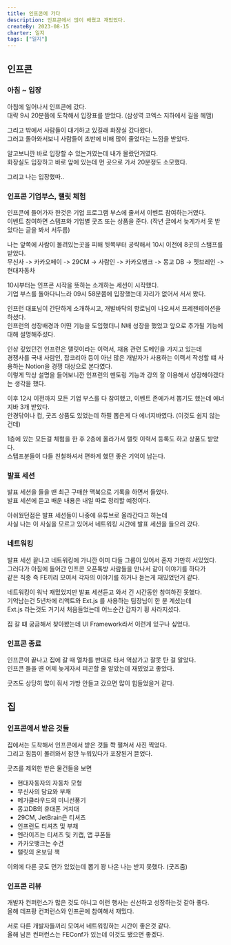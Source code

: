 ```yaml
---
title: 인프콘에 가다
description: 인프콘에서 많이 배웠고 재밌었다.
createBy: 2023-08-15
charter: 일지
tags: ["일지"]
---
```


## 인프콘

### 아침 ~ 입장

아침에 일어나서 인프콘에 갔다.  
대략 9시 20분쯤에 도착해서 입장표를 받았다. (삼성역 코엑스 지하에서 길을 헤맴)

그리고 밖에서 사람들이 대기하고 있길래 화장실 갔다왔다.  
그러고 돌아와서보니 사람들이 초반에 비해 많이 줄었다는 느낌을 받았다.

알고보니깐 바로 입장할 수 있는거였는데 내가 몰랐던거였다.  
화장실도 입장하고 바로 앞에 있는데 먼 곳으로 가서 20분정도 소모했다.

그리고 나는 입장했따..

### 인프콘 기업부스, 랠릿 체험

인프콘에 들어가자 한것은 기업 프로그램 부스에 줄서서 이벤트 참여하는거였다.  
이벤트 참여하면 스탬프와 기업별 굿즈 또는 상품을 준다. (작년 글에서 늦게가서 못 받았다는 글을 봐서 서두름)

나는 앞쪽에 사람이 몰려있는곳을 피해 뒷쪽부터 공략해서 10시 이전에 8곳의 스탬프를 받았다.  
무신사 -> 카카오페이 -> 29CM -> 사람인 -> 카카오뱅크 -> 몽고 DB -> 젯브레인 -> 현대자동차

10시부터는 인프콘 시작을 뜻하는 소개하는 세션이 시작했다.  
기업 부스를 돌아다니느라 09시 58분쯤에 입장했는데 자리가 없어서 서서 봤다.

인프런 대표님이 간단하게 소개하시고, 개발바닥의 향로님이 나오셔서 프레젠테이션을 하셨다.  
인프런의 성장배경과 어떤 기능을 도입했더니 N배 성장을 했었고 앞으로 추가될 기능에 대해 설명해주셨다.

인상 깊었던건 인프런은 랠릿이라는 이력서, 채용 관련 도메인을 가지고 있는데  
경쟁사를 국내 사람인, 잡코리아 등이 아닌 많은 개발자가 사용하는 이력서 작성할 떄 사용하는 Notion을 경쟁 대상으로 본다였다.  
이렇게 막상 설명을 들어보니깐 인프런의 멘토링 기능과 강의 잘 이용해서 성장해야겠다는 생각을 했다.

이후 12시 이전까지 모든 기업 부스를 다 참여했고, 이벤트 존에가서 뽑기도 했는데 에너지바 3개 받았다.  
안경닦이나 컵, 굿즈 상품도 있었는데 하필 뽑은게 다 에너지바였다. (이것도 쉽지 않는건데)

1층에 있는 모든걸 체험을 한 후 2층에 올라가서 랠릿 이력서 등록도 하고 상품도 받았다.  
스탭프분들이 다들 친철하셔서 편하게 했던 좋은 기억이 남는다.

### 발표 세션

발표 세션을 들을 떈 최근 구매한 맥북으로 기록을 하면서 들었다.  
발표 세션에 듣고 배운 내용은 내일 따로 정리할 예정이다.

아쉬웠던점은 발표 세션들이 나중에 유튜브로 올라간다고 하는데  
사실 나는 이 사실을 모르고 있어서 네트워킹 시간에 발표 세션을 들으러 갔다.

### 네트워킹

발표 세션 끝나고 네트워킹에 가니깐 이미 다들 그룹이 있어서 혼자 가만히 서있었다.  
그러다가 아침에 들어간 인프콘 오픈톡방 사람들을 만나서 같이 이야기를 하다가  
같은 직종 즉 FE끼리 모여서 각자의 이야기를 하거나 듣는게 재밌었던거 같다.

네트워킹이 워낙 재밌었지만 발표 세션듣고 와서 긴 시간동안 참여하진 못했다.  
기억남는건 5년차에 리액트와 Ext.js 를 사용하는 팀장님이 한 분 계셨는데  
Ext.js 라는것도 거기서 처음들었는데 어느순간 갑자기 휭 사라지셨다.

집 갈 떄 궁금해서 찾아봤는데 UI Framework라서 이런게 있구나 싶었다.

### 인프콘 종료

인프콘이 끝나고 집에 갈 때 열차를 반대로 타서 역삼가고 잘못 탄 걸 알았다.  
인프콘 들을 떈 어제 늦게자서 피곤할 줄 알았는데 재밌었고 좋았다.

굿즈도 상당히 많이 줘서 가방 안들고 갔으면 많이 힘들었을거 같다.

## 집

### 인프콘에서 받은 것들

집에서는 도착해서 인프콘에서 받은 것들 쫙 펼쳐서 사진 찍었다.  
그리고 힘듬이 몰려와서 잠깐 누워있다가 포장된거 뜯었다.

굿즈를 제외한 받은 물건들을 보면

- 현대자동자의 자동차 모형
- 무신사의 담요와 부채
- 메가클라우드의 미니선풍기
- 몽고DB의 휴대폰 거치대
- 29CM, JetBrain은 티셔츠
- 인프런도 티셔츠 및 부채
- 엔라이즈는 티셔츠 및 키캡, 앱 쿠폰들
- 카카오뱅크는 수건
- 랠릿의 온보딩 책

이외에 다른 곳도 먼가 있었는데 뽑기 꽝 나온 나는 받지 못했다. (굿즈줌)

### 인프콘 리뷰

개발자 컨퍼런스가 많은 것도 아니고 이런 행사는 신선하고 성장하는것 같아 좋다.  
올해 데프팡 컨퍼런스와 인프콘에 참여해서 재밌다.

서로 다른 개발자들끼리 모여서 네트워킹하는 시간이 좋은것 같다.  
올해 남은 컨퍼런스는 FEConf가 있는데 이것도 됐으면 좋겠다.
